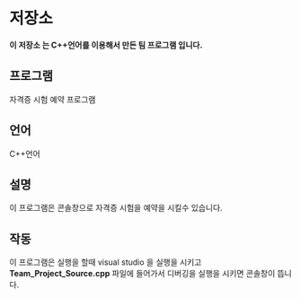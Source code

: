# 저장소
**이 저장소 는 C++언어를 이용해서 만든 팀 프로그램 입니다.**
## 프로그램 
자격증 시험 예약 프로그램
## 언어 
C++언어
## 설명 
이 프로그램은 콘솔창으로 자격증 시험을 예약을 시킬수 있습니다.
## 작동
이 프로그램은 실행을 할때 visual studio 을 실행을 시키고 **Team_Project_Source.cpp** 파일에 들어가서 디버깅을 실행을 시키면 콘솔창이 뜹니다.






